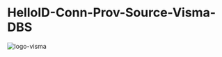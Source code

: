 # HelloID-Conn-Prov-Source-Visma-DBS

![logo-visma](https://user-images.githubusercontent.com/68013812/87791847-48533c80-c843-11ea-9934-2762cfb3f0ef.png)